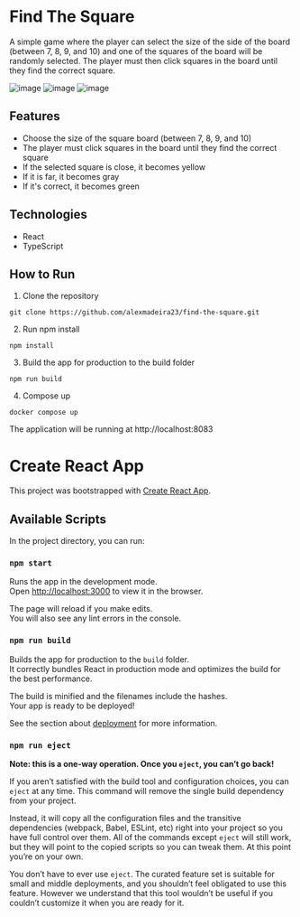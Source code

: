 # Find The Square

A simple game where the player can select the size of the side of the board (between 7, 8, 9, and 10) and one of the squares of the board will be randomly selected. The player must then click squares in the board until they find the correct square. 

![image](https://user-images.githubusercontent.com/76069448/217326376-46b4d513-402d-4340-a9e5-8359e3f14c26.png)
![image](https://user-images.githubusercontent.com/76069448/217326487-d19373d8-b5e3-4842-9704-7e448ed64864.png)
![image](https://user-images.githubusercontent.com/76069448/217326609-2df9e219-7612-49f3-8302-b09bcfca115d.png)

## Features

- Choose the size of the square board (between 7, 8, 9, and 10)
- The player must click squares in the board until they find the correct square
- If the selected square is close, it becomes yellow
- If it is far, it becomes gray
- If it's correct, it becomes green

## Technologies

- React
- TypeScript

## How to Run

1. Clone the repository
```
git clone https://github.com/alexmadeira23/find-the-square.git
```
2. Run npm install
```
npm install
```
3. Build the app for production to the build folder
```
npm run build
```
4. Compose up
```
docker compose up
```

The application will be running at http://localhost:8083

# Create React App

This project was bootstrapped with [Create React App](https://github.com/facebook/create-react-app).

## Available Scripts

In the project directory, you can run:

### `npm start`

Runs the app in the development mode.\
Open [http://localhost:3000](http://localhost:3000) to view it in the browser.

The page will reload if you make edits.\
You will also see any lint errors in the console.

### `npm run build`

Builds the app for production to the `build` folder.\
It correctly bundles React in production mode and optimizes the build for the best performance.

The build is minified and the filenames include the hashes.\
Your app is ready to be deployed!

See the section about [deployment](https://facebook.github.io/create-react-app/docs/deployment) for more information.

### `npm run eject`

**Note: this is a one-way operation. Once you `eject`, you can’t go back!**

If you aren’t satisfied with the build tool and configuration choices, you can `eject` at any time. This command will remove the single build dependency from your project.

Instead, it will copy all the configuration files and the transitive dependencies (webpack, Babel, ESLint, etc) right into your project so you have full control over them. All of the commands except `eject` will still work, but they will point to the copied scripts so you can tweak them. At this point you’re on your own.

You don’t have to ever use `eject`. The curated feature set is suitable for small and middle deployments, and you shouldn’t feel obligated to use this feature. However we understand that this tool wouldn’t be useful if you couldn’t customize it when you are ready for it.
